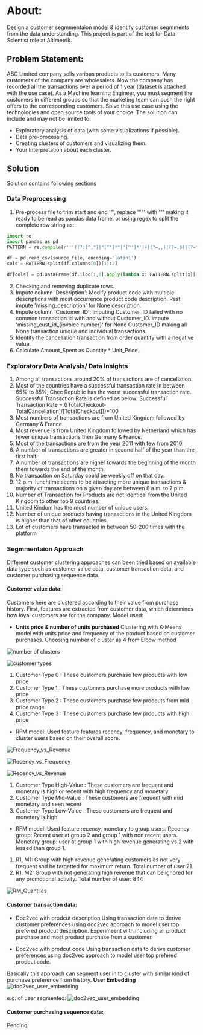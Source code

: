 # About:
Design a customer segmmentaion model & identify customer segmments from the data understanding. This project is part of the  test for Data Scientist role at Altimetrik.

## Problem Statement:
ABC Limited company sells various products to its customers. Many customers of the company are wholesalers. Now the company has recorded all the transactions over a period of 1 year (dataset is attached with the use case). As a Machine learning Engineer, you must segment the customers in different groups so that the marketing team can push the right offers to the corresponding customers. Solve this use case using the technologies and open source tools of your choice.
The solution can include and may not be limited to:
* Exploratory analysis of data (with some visualizations if possible).
* Data pre-processing.
* Creating clusters of customers and visualizing them.
* Your Interpretation about each cluster.

## Solution
Solution contains following sections

### Data Preprocessing
1. Pre-process file to trim start and end '"', replace '""' with '"' making it ready to be read as pandas data frame.
or using regex to split the complete row string as:
```python
import re
import pandas as pd
PATTERN = re.compile(r'''((?:[^,"]|"[^"]*"|'[^']*')+|(?=,,)|(?=,$)|(?=^,))''')

df = pd.read_csv(source_file, encoding='latin1')
cols = PATTERN.split(df.columns[0])[1::2]

df[cols] = pd.DataFrame(df.iloc[:,0].apply(lambda x: PATTERN.split(x)[1::2]).tolist(), index= df.index)
```
2. Checking and removing duplicate rows.
3. Impute column 'Description': Modify product code with multiple descriptions with most occurrence product code description. Rest impute 'missing_description' for None description.
4. Impute column 'Customer_ID': Imputing Customer_ID failed with no common transaction id with and without Customer_ID. impute 'missing_cust_id_{invoice number}' for None Customer_ID making all None transaction unique and individual transactions.
5. Identify the cancellation transaction from order quantity with a negative value.
6. Calculate Amount_Spent as Quantity * Unit_Price.

### Exploratory Data Analysis/ Data Insights
1. Among all transactions around 20% of transactions are of cancellation.
2. Most of the countries have a successful transaction rate in between 65% to 85%, Chec Republic has the worst successful transaction rate. Successful Transaction Rate is defined as below:
Successful Transaction Rate = ([TotalCheckout-TotalCancellation]/[TotalCheckout]))*100
3. Most numbers of transactions are from United Kingdom followed by Germany & France
4. Most revenue is from United Kingdom followed by Netherland which has fewer unique transactions then Germany & France.
5. Most of the transactions are from the year 2011 with few from 2010.
6. A number of transactions are greater in second half of the year than the first half.
7. A number of transactions are higher towards the beginning of the month them towards the end of the month.
8. No transaction on Saturday could be weekly off on that day.
9. 12 p.m. lunchtime seems to be attracting more unique transactions & majority of transactions on a given day are between 8 a.m. to 7 p.m.
10. Number of Transaction for Products are not identical from the United Kingdom to other top 9 countries.
11. United Kindom has the most number of unique users.
12. Number of unique products having transactions in the United Kingdom is higher than that of other countries.
13. Lot of customers have transacted in between 50-200 times with the platform

### Segmmentaion Approach
Different customer clustering approaches can been tried based on available data type such as customer value data, customer transaction data, and customer purchasing sequence data.

#### Customer value data:
Customers here are clustered according to their value from purchase history. First, features are extracted from customer data, which determines how loyal customers are for the company. Model used:
* **Units price & number of units purchased**
Clustering with K-Means model with units price and frequency of the product based on customer purchases. Choosing number of cluster as 4 from Elbow method

![number of clusters](https://github.com/srikant86panda/altimetrik_ml_challenge/blob/master/image/Segmentation_Elbow.JPG)

![customer types](https://github.com/srikant86panda/altimetrik_ml_challenge/blob/master/image/Segmentation.JPG)

1. Customer Type 0 : These customers purchase few products with low price
2. Customer Type 1 : These customers purchase more products with low price
3. Customer Type 2 : These customers purchase few prodcuts from mid price range
4. Customer Type 3 : These customers purchase few products with high price

* RFM model: Used feature features recency, frequency, and monetary to cluster users based on their overall score.

![Frequency_vs_Revenue](https://github.com/srikant86panda/altimetrik_ml_challenge/blob/master/image/Frequency_vs_Revenue.JPG)

![Recency_vs_Frequency](https://github.com/srikant86panda/altimetrik_ml_challenge/blob/master/image/Recency_vs_Frequency.JPG)

![Recency_vs_Revenue](https://github.com/srikant86panda/altimetrik_ml_challenge/blob/master/image/Recency_vs_Revenue.JPG)

1. Customer Type High-Value : These customers are frequent and monetary is high or recent with high frequency and monetary
2. Customer Type Mid-Value : These customers are frequent with mid monetary and seen recent
3. Customer Type Low-Value : These customers are frequent and monetary is high

* RFM model: Used feature recency, monetary to group users.
Recency group: Recent user at group 2 and group 1 with non recent users.
Monetary group: user at group 1 with high revenue generating vs 2 with lessed than group 1.
1. R1, M1: Group with high revenue generating customers as not very frequent shd be targetted for maximum return. Total number of user 21.
2. R1, M2: Group with not generating high revenue that can be ignored for any promotional activity. Total number of user: 844

![RM_Quantiles](https://github.com/srikant86panda/altimetrik_ml_challenge/blob/master/image/RM_Quantiles.JPG)

#### Customer transaction data:
* Doc2vec with prodcut description
Using transaction data to derive customer preferences using doc2vec approach to model user top prefered prodcut description.
Experimeent with including all product purchase and most product purchase from a customer.

* Doc2vec with prodcut code
Using transaction data to derive customer preferences using doc2vec approach to model user top prefered prodcut code.

Basically this approach can segment user in to cluster with similar kind of purchase preference from history.
**User Embedding**
![doc2vec_user_embedding](https://github.com/srikant86panda/altimetrik_ml_challenge/blob/master/image/doc2vec_embedding.JPG)

e.g. of user segmented:
![doc2vec_user_embedding](https://github.com/srikant86panda/altimetrik_ml_challenge/blob/master/image/doc2vec_segments.JPG)

#### Customer purchasing sequence data:
Pending
